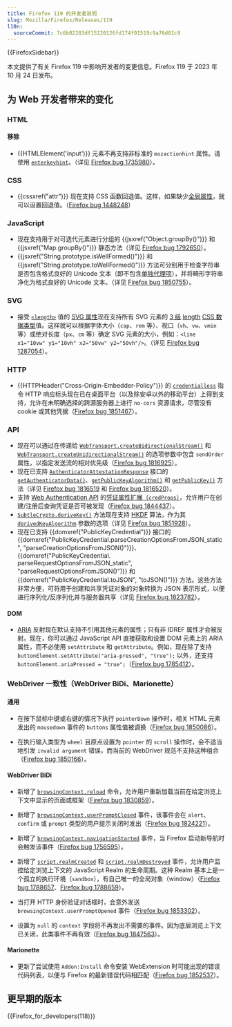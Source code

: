 ```yaml
---
title: Firefox 119 的开发者说明
slug: Mozilla/Firefox/Releases/119
l10n:
  sourceCommit: 7c6b02283df15120126fd174f91519c9a76d81c9
---
```


{{FirefoxSidebar}}

本文提供了有关 Firefox 119 中影响开发者的变更信息。Firefox 119 于 2023 年 10 月 24 日发布。

## 为 Web 开发者带来的变化

### HTML

#### 移除

- {{HTMLElement('input')}} 元素不再支持非标准的 `mozactionhint` 属性。请使用 [`enterkeyhint`](/zh-CN/docs/Web/HTML/Global_attributes/enterkeyhint)。（详见 [Firefox bug 1735980](https://bugzil.la/1735980)）。

### CSS

- {{cssxref("attr")}} 现在支持 CSS 函数回退值。这样，如果缺少[全局属性](/zh-CN/docs/Web/HTML/Global_attributes)，就可以设置回退值。（[Firefox bug 1448248](https://bugzil.la/1448248)）

### JavaScript

- 现在支持用于对可迭代元素进行分组的 {{jsxref("Object.groupBy()")}} 和 {{jsxref("Map.groupBy()")}} 静态方法（详见 [Firefox bug 1792650](https://bugzil.la/1792650)）。
- {{jsxref("String.prototype.isWellFormed()")}} 和 {{jsxref("String.prototype.toWellFormed()")}} 方法可分别用于检查字符串是否包含格式良好的 Unicode 文本（即不包含[单独代理项](/zh-CN/docs/Web/JavaScript/Reference/Global_Objects/String#utf-16_字符、unicode_码位和字素簇)），并将畸形字符串净化为格式良好的 Unicode 文本。（详见 [Firefox bug 1850755](https://bugzil.la/1850755)）。

### SVG

- 接受 [`<length>`](/zh-CN/docs/Web/SVG/Content_type#length) 值的 [SVG 属性](/zh-CN/docs/Web/SVG/Attribute)现在支持所有 SVG 元素的 [3 级](https://www.w3.org/TR/css-values-3/#lengths) [length](/zh-CN/docs/Web/CSS/length) [CSS 数据类型](/zh-CN/docs/Web/CSS/CSS_Types)值。这样就可以根据字体大小（`cap`、`rem` 等）、视口（`vh`、`vw`、`vmin` 等）或绝对长度（`px`、`cm` 等）确定 SVG 元素的大小，例如：`<line x1="10vw" y1="10vh" x2="50vw" y2="50vh"/>`。（详见 [Firefox bug 1287054](https://bugzil.la/1287054)）。

### HTTP

- {{HTTPHeader("Cross-Origin-Embedder-Policy")}} 的 [`credentialless`](/zh-CN/docs/Web/HTTP/Headers/Cross-Origin-Embedder-Policy#credentialless) 指令 HTTP 响应标头现在已在桌面平台（以及除安卓以外的移动平台）上得到支持，允许在未明确选择的跨源服务器上进行 `no-cors` 资源请求，尽管没有 cookie 或其他凭据（[Firefox bug 1851467](https://bugzil.la/1851467)）。

### API

- 现在可以通过在传递给 [`WebTransport.createBidirectionalStream()`](/zh-CN/doc/Web/API/WebTransport/createBidirectionalStream) 和 [`WebTransport.createUnidirectionalStream()`](/zh-CN/docs/Web/API/WebTransport/createUnidirectionalStream) 的选项参数中包含 `sendOrder` 属性，以指定发送流的相对优先级（[Firefox bug 1816925](https://bugzil.la/1816925)）。
- 现在已支持 [`AuthenticatorAttestationResponse`](/zh-CN/docs/Web/API/AuthenticatorAttestationResponse) 接口的 [`getAuthenticatorData()`](/zh-CN/docs/Web/API/AuthenticatorAttestationResponse/getAuthenticatorData)、[`getPublicKeyAlgorithm()`](/zh-CN/docs/Web/API/AuthenticatorAttestationResponse/getPublicKeyAlgorithm) 和 [`getPublicKey()`](/zh-CN/docs/Web/API/AuthenticatorAttestationResponse/getPublicKey) 方法（详见 [Firefox bug 1816519](https://bugzil.la/1816519) 和 [Firefox bug 1816520](https://bugzil.la/1816520)）。
- 支持 [Web Authentication API](/zh-CN/docs/Web/API/Web_Authentication_API/WebAuthn_extensions#credprops) 的[凭证属性扩展（`credProps`）](/zh-CN/docs/Web/API/Web_Authentication_API)，允许用户在创建/注册后查询凭证是否可被发现（[Firefox bug 1844437](https://bugzil.la/1844437)）。
- [`SubtleCrypto.deriveKey()`](/zh-CN/docs/Web/API/SubtleCrypto/deriveKey) 方法现在支持 [HKDF](/zh-CN/docs/Web/API/SubtleCrypto/deriveKey#hkdf) 算法，作为其 [`derivedKeyAlgorithm`](/zh-CN/docs/Web/API/SubtleCrypto/deriveKey#derivedkeyalgorithm) 参数的选项（详见 [Firefox bug 1851928](https://bugzil.la/1851928)）。
- 现在已支持 {{domxref("PublicKeyCredential")}} 接口的 {{domxref("PublicKeyCredential.parseCreationOptionsFromJSON_static", "parseCreationOptionsFromJSON()")}}、{{domxref("PublicKeyCredential. parseRequestOptionsFromJSON_static", "parseRequestOptionsFromJSON()")}} 和 {{domxref("PublicKeyCredential.toJSON", "toJSON()")}} 方法。这些方法非常方便，可将用于创建和共享凭证对象的对象转换为 JSON 表示形式，以便进行序列化/反序列化并与服务器共享（详见 [Firefox bug 1823782](https://bugzil.la/1823782)）。

#### DOM

- [ARIA](/zh-CN/docs/Web/Accessibility/ARIA) 反射现在默认支持不引用其他元素的属性；只有非 IDREF 属性才会被反射。现在，你可以通过 JavaScript API 直接获取和设置 DOM 元素上的 ARIA 属性，而不必使用 `setAttribute` 和 `getAttribute`。例如，现在除了支持 `buttonElement.setAttribute("aria-pressed", "true");` 以外，还支持 `buttonElement.ariaPressed = "true";`（[Firefox bug 1785412](https://bugzil.la/1785412)）。

### WebDriver 一致性（WebDriver BiDi、Marionette）

#### 通用

- 在按下鼠标中键或右键的情况下执行 `pointerDown` 操作时，相关 HTML 元素发出的 `mousedown` 事件的 `buttons` 属性值被调换（[Firefox bug 1850086](https://bugzil.la/1850086)）。

- 在执行输入类型为 `wheel` 且原点设置为 `pointer` 的 `scroll` 操作时，会不适当地引发 `invalid argument` 错误，而当前的 WebDriver 规范不支持这种组合（[Firefox bug 1850166](https://bugzil.la/1850166)）。

#### WebDriver BiDi

- 新增了 [`browsingContext.reload`](https://w3c.github.io/webdriver-bidi/#command-browsingContext-reload) 命令，允许用户重新加载当前在给定浏览上下文中显示的页面或框架（[Firefox bug 1830859](https://bugzil.la/1830859)）。

- 新增了 [`browsingContext.userPromptClosed`](https://w3c.github.io/webdriver-bidi/#event-browsingContext-userPromptClosed) 事件，该事件会在 `alert`、`confirm` 或 `prompt` 类型的用户提示关闭时发出（[Firefox bug 1824221](https://bugzil.la/1824221)）。

- 新增了 [`browsingContext.navigationStarted`](https://w3c.github.io/webdriver-bidi/#event-browsingContext-navigationStarted) 事件，当 Firefox 启动新导航时会触发该事件（[Firefox bug 1756595](https://bugzil.la/1756595)）。

- 新增了 [`script.realmCreated`](https://w3c.github.io/webdriver-bidi/#event-script-realmCreated) 和 [`script.realmDestroyed`](https://w3c.github.io/webdriver-bidi/#event-script-realmDestroyed) 事件，允许用户监控给定浏览上下文的 JavaScript Realm 的生命周期。这种 Realm 基本上是一个孤立的执行环境（`sandbox`），有自己唯一的全局对象（window）（[Firefox bug 1788657](https://bugzil.la/1788657)、[Firefox bug 1788659](https://bugzil.la/1788659)）。

- 当打开 HTTP 身份验证对话框时，会意外发送 `browsingContext.userPromptOpened` 事件（[Firefox bug 1853302](https://bugzil.la/1853302)）。

- 设置为 `null` 的 `context` 字段将不再发出不需要的事件。因为底层浏览上下文已关闭，此类事件不再有效（[Firefox bug 1847563](https://bugzil.la/1847563)）。

#### Marionette

- 更新了尝试使用 `Addon:Install` 命令安装 WebExtension 时可能出现的错误代码列表，以便与 Firefox 的最新错误代码相匹配（[Firefox bug 1852537](https://bugzil.la/1852537)）。

## 更早期的版本

{{Firefox_for_developers(118)}}
